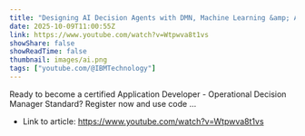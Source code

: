 ```yaml
---
title: "Designing AI Decision Agents with DMN, Machine Learning &amp; Analytics"
date: 2025-10-09T11:00:55Z
link: https://www.youtube.com/watch?v=Wtpwva8t1vs
showShare: false
showReadTime: false
thumbnail: images/ai.png
tags: ["youtube.com/@IBMTechnology"]
---
```

Ready to become a certified Application Developer - Operational Decision Manager Standard? Register now and use code ...

- Link to article: https://www.youtube.com/watch?v=Wtpwva8t1vs